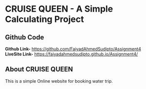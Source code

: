 # CRUISE QUEEN - A Simple Calculating Project

## Github Code
**Github Link-**  https://github.com/FaiyadAhmedSudipto/Assignment4
**LiveSite Link-**  https://faiyadahmedsudipto.github.io/Assignment4/

## About CRUISE QUEEN
This is a simple Online website for booking water trip.  
